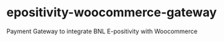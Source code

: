 epositivity-woocommerce-gateway
===============================

Payment Gateway to integrate BNL E-positivity with Woocommerce
